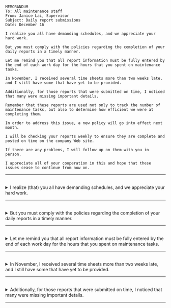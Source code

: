```
MEMORANDUM
To: All maintenance staff
From: Janice Lai, Supervisor
Subject: Daily report submissions
Date: December 16

I realize you all have demanding schedules, and we appreciate your hard work. 

But you must comply with the policies regarding the completion of your daily reports in a timely manner. 

Let me remind you that all report information must be fully entered by the end of each work day for the hours that you spent on maintenance tasks. 

In November, I received several time sheets more than two weeks late, and I still have some that have yet to be provided.

Additionally, for those reports that were submitted on time, I noticed that many were missing important details. 

Remember that these reports are used not only to track the number of maintenance tasks, but also to determine how efficient we were at completing them.

In order to address this issue, a new policy will go into effect next month. 

I will be checking your reports weekly to ensure they are complete and posted on time on the company Web site. 

If there are any problems, I will follow up on them with you in person.

I appreciate all of your cooperation in this and hope that these issues cease to continue from now on.
```

---
<br>

<details>
  <summary>
    I realize (that) you all have demanding schedules, and we appreciate your hard work. 
  </summary>

  - **主要子句 I realize (that) you all have demanding schedules**
    - 主詞 :「I」，表示「我」。
    - 動詞 :「realize」，（實現、了解）
    - 受詞 : (that) you all have demanding schedules
  
  - **對等子句 and we appreciate your hard work**
    - "and"（連接詞）
    - 主詞「we」（我們）
    - 動詞「appreciate」，表示「感谢」。
    - 受詞「your hard work」，表示「你们的辛勤工作」。
  
  - **单字解析：**
      - 「I」表示我，是主语。
      - 「realize」是动词，表示意识到。
      - 「you all」表示你们都，是主语。
      - 「have」是动词，表示有。
      - 「demanding」是形容词，表示繁忙的。
      - 「schedules」表示日程，是名词的复数形式。
      - 「and」是连词，连接两个动词。
      - 「appreciate」是动词，表示感谢。
      - 「your」是形容词性物主代词，表示你们的。
      - 「hard work」表示辛勤工作，是名词短语。
  
  > 总结：这个句子的主要意思是「我意识到你们都有繁忙的日程，我们感谢你们的辛勤工作。」
</details>

---
<br>

<details>
  <summary>
    But you must comply with the policies regarding the completion of your daily reports in a timely manner. 
  </summary>

  - **主部（Subject）：是「you」，表示「你」。**
  
  - **述部（Predicate）：must comply with the policies regarding the completion of your daily reports in a timely manner**
      - 动词是「must comply with」，表示「必须遵守」。
      - 受詞是 the policies regarding the completion of your daily reports in a timely manner"（有關及時完成你的日報的政策）
        - "regarding the completion of your daily reports in a timely manner" 這個片語是用來修飾 "policies"，提供對政策主題的更多說明。換句話說，它指明了這些政策是與及時完成每日報告有關的。 
  
  - **单字解析：**
      - 「But」是连词，表示但是。
      - 「you」表示你，是主语。
      - 「must comply」是情态动词短语，表示必须遵守。
      - 「with」是介词，表示与...一起。
      - 「the policies」表示政策，是名词的复数形式。
      - 「regarding」是介词，表示关于。
      - 「the completion of」是短语，表示完成。
      - 「your」是形容词性物主代词，表示你的。
      - 「daily reports」表示日报，是名词的复数形式。
      - 「in a timely manner」是短语，表示及时地。
  
  > 总结：这个句子的主要意思是「但是，你必须遵守有关及时完成你的日报的政策。」
</details>

---
<br>

<details>
  <summary>
    Let me remind you that all report information must be fully entered by the end of each work day for the hours that you spent on maintenance tasks. 
  </summary>

  - 文法結構 : `Let + 主詞 + 動詞 ...`

  - 主詞 me
  - 動詞「remind」，表示「提醒」。
  - 間接受詞 you
  - 直接受詞 that all report information must be fully entered by the end of each work day for the hours that you spent on maintenance tasks
    - 主詞 "all report information"（所有報告信息）
    - 動詞 "must be fully entered"（必須被完全輸入）
    - 修飾語
      - "by the end of each work day"：這是一個時間副詞片語，指明了動作發生的時間，即在每個工作日結束之前。
      - "for the hours that you spent on maintenance tasks"：這是一個目的或原因的修飾語，進一步解釋了為什麼報告信息必須在每個工作日結束時輸入。它指明了報告信息應該包括你在維護任務上花費的時間。    

  - **单字解析：**
      - 「Let me」是短语，表示让我。
      - 「remind」是动词，表示提醒。
      - 「you」表示你，是主语。
      - 「that」是连词，引导宾语从句。
      - 「all」是形容词，表示所有的。
      - 「report」表示报告，是名词。
      - 「information」表示信息，是名词。
      - 「must be fully entered」是情态动词短语，表示必须被完全录入。
      - 「by」是介词，表示在...之前。
      - 「the end of each work day」是短语，表示每个工作日结束时。
      - 「for」是介词，表示关于。
      - 「the hours」表示时间，是名词的复数形式。
      - 「that」是关系代词，引导关系从句。
      - 「you spent」是动词短语，表示你花费。
      - 「on」是介词，表示在...上。
      - 「maintenance tasks」表示维护任务，是名词的复数形式。
  
  > 总结：这个句子的主要意思是「让我提醒你，所有的报告信息必须在每个工作日结束时完全录入，涉及到你在维护任务上花费的时间。」
</details>

---
<br>

<details>
  <summary>
    In November, I received several time sheets more than two weeks late, and I still have some that have yet to be provided.
  </summary>

  - **主要子句 : I received several time sheets more than two weeks late**
    - 主詞 "I"（我）
    - 動詞 "received"（過去式，表示接收）
    - 受詞 "several time sheets more than two weeks late"（幾張遲了兩周以上的時間表）
  
  - **對等子句 : and I still have some that have yet to be provided**
    - 主詞 "I"（我）
    - 動詞 "have"（動詞，表示擁有）
    - 受詞 "some that have yet to be provided"
      - "some"（形容詞，修飾 "that"）
      - "that"（連接詞，引導限制性定語子句）
      - "have yet to be provided"（還沒有提供的）
  
  - **单字解析：**
      - 「In」是介词，表示在某个时间点。
      - 「November」表示十一月，是月份名词。
      - 「I」表示我，是主语。
      - 「received」是动词，表示收到。
      - 「several」是形容词，表示几个。
      - 「time sheets」表示时间表，是名词的复数形式。
      - 「more than」是短语，表示比...多。
      - 「two」表示两个，是数字。
      - 「weeks」表示星期，是名词的复数形式。
      - 「late」是形容词，表示晚了。
      - 「and」是连词，连接两个陈述。
      - 「still」是副词，表示仍然。
      - 「have」是动词，表示有。
      - 「some」是代词，表示一些。
      - 「that」是连词，引导宾语从句。
      - 「have yet to be provided」是情态动词短语，表示尚未提供。
  
  > 总结：这个句子的主要意思是「在十一月，我收到了好几张时间表，晚了两个多星期，而且我还有一些尚未提供。」
</details>

---
<br>

<details>
  <summary>
    Additionally, for those reports that were submitted on time, I noticed that many were missing important details. 
  </summary>

  - 修飾語 "for those reports that were submitted on time" （針對那些按時提交的報告）
  
  - **主要子句 : I noticed that many were missing important details**
    - 主詞 "I"（我）
    - 動詞 "noticed"（動詞，表示注意到）
    - 受詞 "that many were missing important details"（許多缺少重要細節的那些報告）
  
  - **单字解析：**
      - 「Additionally」是副词，表示另外，此外。
      - 「for」是介词，表示对于。
      - 「those」是代词，表示那些。
      - 「reports」表示报告，是名词的复数形式。
      - 「that」是关系代词，引导宾语从句。
      - 「were submitted」是过去时的被动语态，表示被提交。
      - 「on time」是短语，表示准时。
      - 「I」表示我，是主语。
      - 「noticed」是动词，表示注意到。
      - 「many」是形容词，表示许多。
      - 「were missing」是过去时的被动语态，表示缺少。
      - 「important」是形容词，表示重要的。
      - 「details」表示细节，是名词的复数形式。
  
  > 总结：这个句子的主要意思是「另外，对于那些准时提交的报告，我注意到很多都缺少重要的细节。」
</details>

---
<br>
